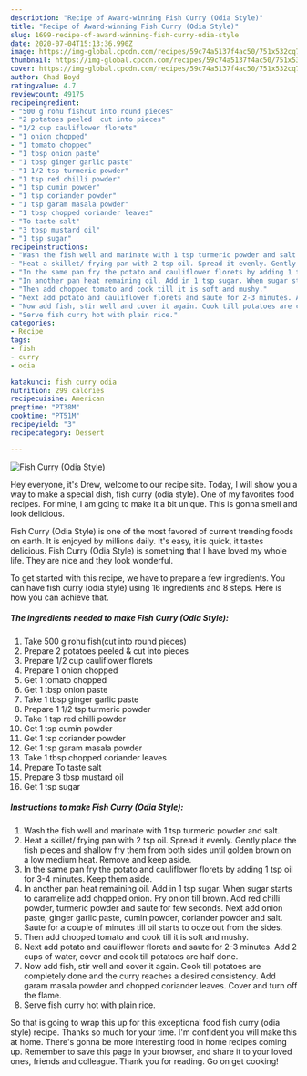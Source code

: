 ```yaml
---
description: "Recipe of Award-winning Fish Curry (Odia Style)"
title: "Recipe of Award-winning Fish Curry (Odia Style)"
slug: 1699-recipe-of-award-winning-fish-curry-odia-style
date: 2020-07-04T15:13:36.990Z
image: https://img-global.cpcdn.com/recipes/59c74a5137f4ac50/751x532cq70/fish-curry-odia-style-recipe-main-photo.jpg
thumbnail: https://img-global.cpcdn.com/recipes/59c74a5137f4ac50/751x532cq70/fish-curry-odia-style-recipe-main-photo.jpg
cover: https://img-global.cpcdn.com/recipes/59c74a5137f4ac50/751x532cq70/fish-curry-odia-style-recipe-main-photo.jpg
author: Chad Boyd
ratingvalue: 4.7
reviewcount: 49175
recipeingredient:
- "500 g rohu fishcut into round pieces"
- "2 potatoes peeled  cut into pieces"
- "1/2 cup cauliflower florets"
- "1 onion chopped"
- "1 tomato chopped"
- "1 tbsp onion paste"
- "1 tbsp ginger garlic paste"
- "1 1/2 tsp turmeric powder"
- "1 tsp red chilli powder"
- "1 tsp cumin powder"
- "1 tsp coriander powder"
- "1 tsp garam masala powder"
- "1 tbsp chopped coriander leaves"
- "To taste salt"
- "3 tbsp mustard oil"
- "1 tsp sugar"
recipeinstructions:
- "Wash the fish well and marinate with 1 tsp turmeric powder and salt."
- "Heat a skillet/ frying pan with 2 tsp oil. Spread it evenly. Gently place the fish pieces and shallow fry them from both sides until golden brown on a low medium heat. Remove and keep aside."
- "In the same pan fry the potato and cauliflower florets by adding 1 tsp oil for 3-4 minutes. Keep them aside."
- "In another pan heat remaining oil. Add in 1 tsp sugar. When sugar starts to caramelize add chopped onion. Fry onion till brown. Add red chilli powder, turmeric powder and saute for few seconds. Next add onion paste, ginger garlic paste, cumin powder, coriander powder and salt. Saute for a couple of minutes till oil starts to ooze out from the sides."
- "Then add chopped tomato and cook till it is soft and mushy."
- "Next add potato and cauliflower florets and saute for 2-3 minutes. Add 2 cups of water, cover and cook till potatoes are half done."
- "Now add fish, stir well and cover it again. Cook till potatoes are completely done and the curry reaches a desired consistency. Add garam masala powder and chopped coriander leaves. Cover and turn off the flame."
- "Serve fish curry hot with plain rice."
categories:
- Recipe
tags:
- fish
- curry
- odia

katakunci: fish curry odia 
nutrition: 299 calories
recipecuisine: American
preptime: "PT38M"
cooktime: "PT51M"
recipeyield: "3"
recipecategory: Dessert

---
```



![Fish Curry (Odia Style)](https://img-global.cpcdn.com/recipes/59c74a5137f4ac50/751x532cq70/fish-curry-odia-style-recipe-main-photo.jpg)

Hey everyone, it's Drew, welcome to our recipe site. Today, I will show you a way to make a special dish, fish curry (odia style). One of my favorites food recipes. For mine, I am going to make it a bit unique. This is gonna smell and look delicious.

Fish Curry (Odia Style) is one of the most favored of current trending foods on earth. It is enjoyed by millions daily. It's easy, it is quick, it tastes delicious. Fish Curry (Odia Style) is something that I have loved my whole life. They are nice and they look wonderful.




To get started with this recipe, we have to prepare a few ingredients. You can have fish curry (odia style) using 16 ingredients and 8 steps. Here is how you can achieve that.

<!--inarticleads1-->

##### The ingredients needed to make Fish Curry (Odia Style):

1. Take 500 g rohu fish(cut into round pieces)
1. Prepare 2 potatoes peeled &amp; cut into pieces
1. Prepare 1/2 cup cauliflower florets
1. Prepare 1 onion chopped
1. Get 1 tomato chopped
1. Get 1 tbsp onion paste
1. Take 1 tbsp ginger garlic paste
1. Prepare 1 1/2 tsp turmeric powder
1. Take 1 tsp red chilli powder
1. Get 1 tsp cumin powder
1. Get 1 tsp coriander powder
1. Get 1 tsp garam masala powder
1. Take 1 tbsp chopped coriander leaves
1. Prepare To taste salt
1. Prepare 3 tbsp mustard oil
1. Get 1 tsp sugar




<!--inarticleads2-->

##### Instructions to make Fish Curry (Odia Style):

1. Wash the fish well and marinate with 1 tsp turmeric powder and salt.
1. Heat a skillet/ frying pan with 2 tsp oil. Spread it evenly. Gently place the fish pieces and shallow fry them from both sides until golden brown on a low medium heat. Remove and keep aside.
1. In the same pan fry the potato and cauliflower florets by adding 1 tsp oil for 3-4 minutes. Keep them aside.
1. In another pan heat remaining oil. Add in 1 tsp sugar. When sugar starts to caramelize add chopped onion. Fry onion till brown. Add red chilli powder, turmeric powder and saute for few seconds. Next add onion paste, ginger garlic paste, cumin powder, coriander powder and salt. Saute for a couple of minutes till oil starts to ooze out from the sides.
1. Then add chopped tomato and cook till it is soft and mushy.
1. Next add potato and cauliflower florets and saute for 2-3 minutes. Add 2 cups of water, cover and cook till potatoes are half done.
1. Now add fish, stir well and cover it again. Cook till potatoes are completely done and the curry reaches a desired consistency. Add garam masala powder and chopped coriander leaves. Cover and turn off the flame.
1. Serve fish curry hot with plain rice.




So that is going to wrap this up for this exceptional food fish curry (odia style) recipe. Thanks so much for your time. I'm confident you will make this at home. There's gonna be more interesting food in home recipes coming up. Remember to save this page in your browser, and share it to your loved ones, friends and colleague. Thank you for reading. Go on get cooking!
